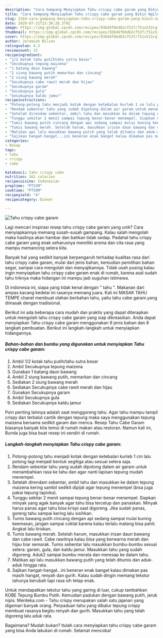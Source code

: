 ```yaml
---
description: "Cara Gampang Menyiapkan Tahu crispy cabe garam yang Bikin Ngiler"
title: "Cara Gampang Menyiapkan Tahu crispy cabe garam yang Bikin Ngiler"
slug: 2164-cara-gampang-menyiapkan-tahu-crispy-cabe-garam-yang-bikin-ngiler
date: 2020-07-21T23:30:28.379Z
image: https://img-global.cpcdn.com/recipes/93bd4fbbd62cf53f/751x532cq70/tahu-crispy-cabe-garam-foto-resep-utama.jpg
thumbnail: https://img-global.cpcdn.com/recipes/93bd4fbbd62cf53f/751x532cq70/tahu-crispy-cabe-garam-foto-resep-utama.jpg
cover: https://img-global.cpcdn.com/recipes/93bd4fbbd62cf53f/751x532cq70/tahu-crispy-cabe-garam-foto-resep-utama.jpg
author: Jeremiah Wilson
ratingvalue: 4.2
reviewcount: 15
recipeingredient:
- "1/2 kotak tahu putihtahu sutra besar"
- "Secukupnya tepung maizena"
- "1 batang daun bawang"
- "2 siung bawang putih memarkan dan cincang"
- "2 siung bawang merah"
- "Secukupnya cabe rawit merah dan hijau"
- "Secukupnya garam"
- "Secukupnya gula"
- "Secukupnya kaldu jamur"
recipeinstructions:
- "Potong-potong tahu menjadi kotak dengan ketebalan kurleb 1 cm lalu potong lagi menjadi bentuk segitiga atau sesuai selera saja."
- "Rendam sebentar tahu yang sudah dipotong dalam air garam untuk menambahkan rasa ke tahu dan agar nanti lapisan tepung mudah menempel."
- "Setelah direndam sebentar, ambil tahu dan masukkan ke dalam tepung maizena kering sambil sedikit dipijat agar tepung menempel (bisa juga pakai tepung tapioka)."
- "Tunggu sekitar 2 menit sampai tepung benar-benar menempel. Siapkan minyak yang agak banyak agar tahu bisa tercelup dan panaskan. Minyak harus panas agar tahu bisa krispi saat digoreng. Jika sudah panas, goreng tahu sampai kering lalu sisihkan."
- "Tumis bawang putih cincang dengan api sedang sampai mulai kuning keemasan, jangan sampai coklat karena kalau terlalu matang bisa pahit. Angkat lalu tiriskan."
- "Tumis bawang merah. Setelah harum, masukkan irisan daun bawang dan cabe rawit. Cabe rawitnya kalau bisa yang berwarna merah dan hijau biar semarak. Tumis sebentar lalu masukkan bumbu-bumbu sesuai selera: garam, gula, dan kaldu jamur. Masukkan tahu yang sudah digoreng. Aduk2 sampai bumbu merata dan meresap ke dalam tahu."
- "Matikan api lalu masukkan bawang putih yang telah ditumis dan aduk-aduk hingga rata."
- "Sajikan hangat-hangat...ini beneran enak banget kalau dimakan pas masih hangat, renyah dan gurih. Kalau sudah dingin memang tekstur tahunya berubah tapi rasa sih tetap enak."
categories:
- Resep
tags:
- tahu
- crispy
- cabe

katakunci: tahu crispy cabe 
nutrition: 161 calories
recipecuisine: Indonesian
preptime: "PT15M"
cooktime: "PT59M"
recipeyield: "4"
recipecategory: Dinner

---
```



![Tahu crispy cabe garam](https://img-global.cpcdn.com/recipes/93bd4fbbd62cf53f/751x532cq70/tahu-crispy-cabe-garam-foto-resep-utama.jpg)

Lagi mencari inspirasi resep tahu crispy cabe garam yang unik? Cara menyiapkannya memang susah-susah gampang. Kalau salah mengolah maka hasilnya akan hambar dan bahkan tidak sedap. Padahal tahu crispy cabe garam yang enak seharusnya memiliki aroma dan cita rasa yang mampu memancing selera kita.

Banyak hal yang sedikit banyak berpengaruh terhadap kualitas rasa dari tahu crispy cabe garam, mulai dari jenis bahan, kemudian pemilihan bahan segar, sampai cara mengolah dan menyajikannya. Tidak usah pusing kalau ingin menyiapkan tahu crispy cabe garam enak di rumah, karena asal sudah tahu triknya maka hidangan ini mampu jadi suguhan istimewa.

Di indonesia ini, siapa yang tidak kenal dengan &#34; tahu &#34;. Makanan dari ampas kacang kedelai ini rasanya memang juara. Kali ini MASAK TAHU TEMPE chanel membuat olahan berbahan tahu, yaitu tahu cabe garam.yang dimasak dengan tradisional.


Berikut ini ada beberapa cara mudah dan praktis yang dapat diterapkan untuk mengolah tahu crispy cabe garam yang siap dikreasikan. Anda dapat menyiapkan Tahu crispy cabe garam menggunakan 9 jenis bahan dan 8 langkah pembuatan. Berikut ini langkah-langkah untuk menyiapkan hidangannya.

<!--inarticleads1-->

##### Bahan-bahan dan bumbu yang digunakan untuk menyiapkan Tahu crispy cabe garam:

1. Ambil 1/2 kotak tahu putih/tahu sutra besar
1. Ambil Secukupnya tepung maizena
1. Gunakan 1 batang daun bawang
1. Ambil 2 siung bawang putih, memarkan dan cincang
1. Sediakan 2 siung bawang merah
1. Sediakan Secukupnya cabe rawit merah dan hijau
1. Gunakan Secukupnya garam
1. Ambil Secukupnya gula
1. Sediakan Secukupnya kaldu jamur


Poin penting lainnya adalah saat menggoreng tahu. Agar tahu mampu tampil crispy dan terbalut cantik dengan tepung maka saya menggunakan tepung maizena bersama sedikit garam dan merica. Resep Tahu Cabe Garam biasanya banyak kita temui di rumah makan atau restoran. Namun kali ini, Bunda juga bisa buat resep ini sendiri di rumah. 

<!--inarticleads2-->

##### Langkah-langkah menyiapkan Tahu crispy cabe garam:

1. Potong-potong tahu menjadi kotak dengan ketebalan kurleb 1 cm lalu potong lagi menjadi bentuk segitiga atau sesuai selera saja.
1. Rendam sebentar tahu yang sudah dipotong dalam air garam untuk menambahkan rasa ke tahu dan agar nanti lapisan tepung mudah menempel.
1. Setelah direndam sebentar, ambil tahu dan masukkan ke dalam tepung maizena kering sambil sedikit dipijat agar tepung menempel (bisa juga pakai tepung tapioka).
1. Tunggu sekitar 2 menit sampai tepung benar-benar menempel. Siapkan minyak yang agak banyak agar tahu bisa tercelup dan panaskan. Minyak harus panas agar tahu bisa krispi saat digoreng. Jika sudah panas, goreng tahu sampai kering lalu sisihkan.
1. Tumis bawang putih cincang dengan api sedang sampai mulai kuning keemasan, jangan sampai coklat karena kalau terlalu matang bisa pahit. Angkat lalu tiriskan.
1. Tumis bawang merah. Setelah harum, masukkan irisan daun bawang dan cabe rawit. Cabe rawitnya kalau bisa yang berwarna merah dan hijau biar semarak. Tumis sebentar lalu masukkan bumbu-bumbu sesuai selera: garam, gula, dan kaldu jamur. Masukkan tahu yang sudah digoreng. Aduk2 sampai bumbu merata dan meresap ke dalam tahu.
1. Matikan api lalu masukkan bawang putih yang telah ditumis dan aduk-aduk hingga rata.
1. Sajikan hangat-hangat...ini beneran enak banget kalau dimakan pas masih hangat, renyah dan gurih. Kalau sudah dingin memang tekstur tahunya berubah tapi rasa sih tetap enak.


Untuk mendapatkan tekstur tahu yang garing di luar, cukup tambahkan KOBE Tepung Bumbu Putih. Kemudian padukan dengan bawang putih, jeruk nipis. Merdeka.com - Tahu crispy merupakan salah satu jajanan yang digemari banyak orang. Perpaduan tahu yang dibalur tepung crispy membuat rasanya begitu renyah dan gurih. Masukkan tahu yang telah digoreng lalu aduk rata. 

Bagaimana? Mudah bukan? Itulah cara menyiapkan tahu crispy cabe garam yang bisa Anda lakukan di rumah. Selamat mencoba!
